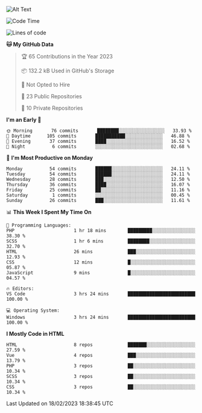 ![Alt Text](https://media0.giphy.com/media/H48YKEw3fXrcvIF2xE/200w.gif?cid=82a1493badypnrqv7no5k2m47eq0kdlkwed89qw5z8bd6g57&rid=200w.gif)

<!--START_SECTION:waka-->
![Code Time](http://img.shields.io/badge/Code%20Time-11%20hrs%2029%20mins-blue)

![Lines of code](https://img.shields.io/badge/From%20Hello%20World%20I%27ve%20Written-485%20Thousand%20lines%20of%20code-blue)

**🐱 My GitHub Data** 

> 🏆 65 Contributions in the Year 2023
 > 
> 📦 132.2 kB Used in GitHub's Storage 
 > 
> 🚫 Not Opted to Hire
 > 
> 📜 23 Public Repositories 
 > 
> 🔑 10 Private Repositories  
 > 
**I'm an Early 🐤** 

```text
🌞 Morning       76 commits       ████████░░░░░░░░░░░░░░░░░   33.93 % 
🌆 Daytime      105 commits       ███████████░░░░░░░░░░░░░░   46.88 % 
🌃 Evening       37 commits       ████░░░░░░░░░░░░░░░░░░░░░   16.52 % 
🌙 Night          6 commits       ░░░░░░░░░░░░░░░░░░░░░░░░░   02.68 % 

```
📅 **I'm Most Productive on Monday** 

```text
Monday          54 commits       ██████░░░░░░░░░░░░░░░░░░░   24.11 % 
Tuesday         54 commits       ██████░░░░░░░░░░░░░░░░░░░   24.11 % 
Wednesday       28 commits       ███░░░░░░░░░░░░░░░░░░░░░░   12.50 % 
Thursday        36 commits       ████░░░░░░░░░░░░░░░░░░░░░   16.07 % 
Friday          25 commits       ██░░░░░░░░░░░░░░░░░░░░░░░   11.16 % 
Saturday         1 commits       ░░░░░░░░░░░░░░░░░░░░░░░░░   00.45 % 
Sunday          26 commits       ███░░░░░░░░░░░░░░░░░░░░░░   11.61 % 

```


📊 **This Week I Spent My Time On** 

```text
💬 Programming Languages: 
PHP                      1 hr 18 mins        █████████░░░░░░░░░░░░░░░░   38.30 % 
SCSS                     1 hr 6 mins         ████████░░░░░░░░░░░░░░░░░   32.70 % 
HTML                     26 mins             ███░░░░░░░░░░░░░░░░░░░░░░   12.93 % 
CSS                      12 mins             █░░░░░░░░░░░░░░░░░░░░░░░░   05.87 % 
JavaScript               9 mins              █░░░░░░░░░░░░░░░░░░░░░░░░   04.57 % 

🔥 Editors: 
VS Code                  3 hrs 24 mins       █████████████████████████   100.00 % 

💻 Operating System: 
Windows                  3 hrs 24 mins       █████████████████████████   100.00 % 

```

**I Mostly Code in HTML** 

```text
HTML                     8 repos             ███████░░░░░░░░░░░░░░░░░░   27.59 % 
Vue                      4 repos             ███░░░░░░░░░░░░░░░░░░░░░░   13.79 % 
PHP                      3 repos             ██░░░░░░░░░░░░░░░░░░░░░░░   10.34 % 
SCSS                     3 repos             ██░░░░░░░░░░░░░░░░░░░░░░░   10.34 % 
CSS                      3 repos             ██░░░░░░░░░░░░░░░░░░░░░░░   10.34 % 

```



 Last Updated on 18/02/2023 18:38:45 UTC
<!--END_SECTION:waka-->
